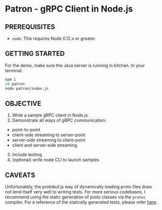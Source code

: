 Patron - gRPC Client in Node.js
===============================

PREREQUISITES
-------------

- `node`: This requires Node 0.12.x or greater.

GETTING STARTED
---------------
For the demo, make sure the Java server is running in kitchen.
In your terminal:
```sh
npm i
cd patron
node patron/index.js
```

OBJECTIVE
---------

1. Write a sample gRPC client in Node.js.
2. Demonstrate all ways of gRPC communication:
  - point-to-point
  - client-side streaming to server-point
  - server-side streaming to client-point
  - client and server-side streaming  
3. Include testing
4. (optional) write node CLI to launch samples

CAVEATS
-------

Unfortunately, the protobuf.js way of dynamically loading proto files does not lend itself very well to writing tests. 
For more serious codebases, I recommend using the static generation of proto classes via the `protoc` compiler. For a reference of the statically generated tests, please refer [here](https://github.com/grpc/grpc-node/blob/master/packages/grpc-native-core/test/math_client_test.js).